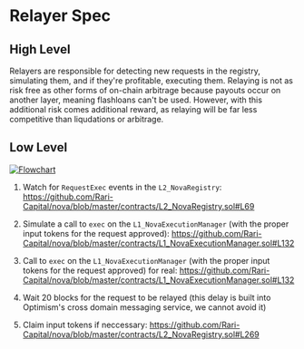 # Relayer Spec

## High Level

Relayers are responsible for detecting new requests in the registry, simulating them, and if they're profitable, executing them. 
Relaying is not as risk free as other forms of on-chain arbitrage because payouts occur on another layer, meaning flashloans can't be used.
However, with this additional risk comes additional reward, as relaying will be far less competitive than liqudations or arbitrage.

## Low Level

[![Flowchart](https://user-images.githubusercontent.com/26209401/128758937-a4284172-e358-4a73-a329-f480d39b9ea4.png)](https://www.zenflowchart.com/docs/view/LPQZOpnelOkQ5dKBzyVX)

1. Watch for `RequestExec` events in the `L2_NovaRegistry`: https://github.com/Rari-Capital/nova/blob/master/contracts/L2_NovaRegistry.sol#L69

3. Simulate a call to `exec` on the `L1_NovaExecutionManager` (with the proper input tokens for the request approved): https://github.com/Rari-Capital/nova/blob/master/contracts/L1_NovaExecutionManager.sol#L132

5. Call to `exec` on the `L1_NovaExecutionManager` (with the proper input tokens for the request approved) for real: https://github.com/Rari-Capital/nova/blob/master/contracts/L1_NovaExecutionManager.sol#L132

7. Wait 20 blocks for the request to be relayed (this delay is built into Optimism's cross domain messaging service, we cannot avoid it)

9. Claim input tokens if neccessary: https://github.com/Rari-Capital/nova/blob/master/contracts/L2_NovaRegistry.sol#L269
